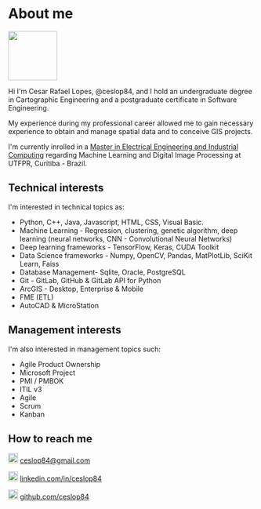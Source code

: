 # About me

<img src="https://media-exp1.licdn.com/dms/image/C4D03AQHyD24APw8Oqg/profile-displayphoto-shrink_200_200/0/1563928858029?e=1628121600&v=beta&t=pNqwXvv3x6VLF9m18g4YeKCMMNl4vlpVqGM1F-jt5Jw" width="100"> 

Hi I'm Cesar Rafael Lopes, @ceslop84, and I hold an undergraduate degree in Cartographic Engineering and a postgraduate certificate in Software Engineering. 

My experience during my professional career allowed me to gain necessary experience to obtain and manage spatial data and to conceive GIS projects. 

I'm currently inrolled in a [Master in Electrical Engineering and Industrial Computing](http://www.utfpr.edu.br/cursos/coordenacoes/stricto-sensu/cpgei/english) regarding Machine Learning and Digital Image Processing at UTFPR, Curitiba - Brazil. 

## Technical interests

I'm interested in technical topics as:

* Python, C++, Java, Javascript, HTML, CSS, Visual Basic.
* Machine Learning - Regression, clustering, genetic algorithm, deep learning (neural networks, CNN - Convolutional Neural Networks)
* Deep learning  frameworks - TensorFlow, Keras, CUDA Toolkit
* Data Science frameworks - Numpy, OpenCV, Pandas, MatPlotLib, SciKit Learn, Faiss
* Database Management- Sqlite, Oracle, PostgreSQL
* Git - GitLab, GitHub & GitLab API for Python
* ArcGIS - Desktop, Enterprise & Mobile
* FME (ETL)
* AutoCAD & MicroStation

## Management interests

I'm also interested in management topics such:

* Agile Product Ownership
* Microsoft Project
* PMI / PMBOK
* ITIL v3
* Agile
* Scrum
* Kanban

## How to reach me

<img src="https://lh5.googleusercontent.com/l8cc0Wor_Nk7q4wmckXAcCIJ2LoqJAxIkrXrfnfqL0PHIBWrjXuuJ6C6gGmW2E7e8VbXh-7--y1aAkuC7uuegoDQ_mieX_va-a_VLHRFovYqQ8_kJyYWZXYzoyzpgEiZ0RZXB7Ax" width="20"> ceslop84@gmail.com

<img src="https://lh3.googleusercontent.com/tC7cff9gxUwvLtHEGpkkdxO_0sdWc_E8rdb5EoAzfP3ywKtyTZxFgG8UPIUN0jaUoT29U4i8KNa32Jc4XwiTJxytKFNY8QSPSqndDtDQu7e8zC8bhTt1_8VzAjqPvSr1sbQ8Iv0y" width="20"> [linkedin.com/in/ceslop84](https://www.linkedin.com/in/ceslop84/?locale=en_US)

<img src="https://lh5.googleusercontent.com/KaClOOA8C4Kcmc9gJ58liZxRZEjVO-jefe05L6dAj8ohMk3HVDAlTDVVFgkvgJ2zXwby59mo4DGKsqSMKCsURyGLpc7aKHw1EL75PgY3W7ObU6eebQt5DKutcvyOgSfV4pdvnJX-" width="20"> [github.com/ceslop84](https://github.com/ceslop84)


